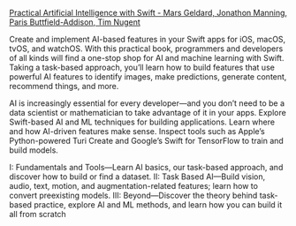 [Practical Artificial Intelligence with Swift - Mars Geldard, Jonathon Manning, Paris Buttfield-Addison, Tim Nugent](https://www.oreilly.com/library/view/practical-artificial-intelligence/9781492044802/)

Create and implement AI-based features in your Swift apps for iOS, macOS, tvOS, and watchOS. With this practical book, programmers and developers of all kinds will find a one-stop shop for AI and machine learning with Swift. Taking a task-based approach, you’ll learn how to build features that use powerful AI features to identify images, make predictions, generate content, recommend things, and more.

AI is increasingly essential for every developer—and you don’t need to be a data scientist or mathematician to take advantage of it in your apps. Explore Swift-based AI and ML techniques for building applications. Learn where and how AI-driven features make sense. Inspect tools such as Apple’s Python-powered Turi Create and Google’s Swift for TensorFlow to train and build models.

I: Fundamentals and Tools—Learn AI basics, our task-based approach, and discover how to build or find a dataset.
II: Task Based AI—Build vision, audio, text, motion, and augmentation-related features; learn how to convert preexisting models.
III: Beyond—Discover the theory behind task-based practice, explore AI and ML methods, and learn how you can build it all from scratch
